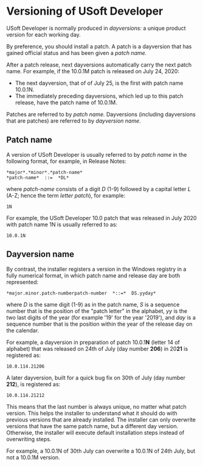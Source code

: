 # Versioning of USoft Developer

USoft Developer is normally produced in *dayversions:* a unique product version for each working day.

By preference, you should install a patch. A patch is a dayversion that has gained official status and has been given a *patch name.* 

After a patch release, next dayversions automatically carry the next patch name. For example, if the 10.0.1M patch is released on July 24, 2020:

- The next dayversion, that of of July 25, is the first with patch name 10.0.1N.
- The immediately preceding dayversions, which led up to this patch release, have the patch name of 10.0.1M.

Patches are referred to by *patch name.* Dayversions (including dayversions that are patches) are referred to by *dayversion name*.

## Patch name

A version of USoft Developer is usually referred to by *patch name* in the following format, for example, in Release Notes:

```
*major*.*minor*.*patch-name*
*patch-name*  ::=  *DL*

```

where *patch-name* consists of a digit *D* (1-9) followed by a capital letter *L* (A-Z; hence the term *letter patch*), for example:

```
1N

```

For example, the USoft Developer 10.0 patch that was released in July 2020 with patch name 1N is usually referred to as:

```
10.0.1N

```

## Dayversion name

By contrast, the installer registers a version in the Windows registry in a fully numerical format, in which patch name and release day are both represented:

```
*major.minor.patch-numberpatch-number  *::=*  DS.yyday*

```

where *D* is the same digit (1-9) as in the patch name, *S* is a sequence number that is the position of the "patch letter" in the alphabet, *yy* is the two last digits of the year (for example '19' for the year '2019'), and *day* is a sequence number that is the position within the year of the release day on the calendar.

For example, a dayversion in preparation of patch 10.0.1**N** (letter 14 of alphabet) that was released on 24th of July (day number **206**) in 20**21** is registered as:

```
10.0.114.21206

```

A later dayversion, built for a quick bug fix on 30th of July (day number **212**), is registered as:

```
10.0.114.21212

```

This means that the last number is always unique, no matter what patch version. This helps the installer to understand what it should do with previous versions that are already installed. The installer can only overwrite versions that have the same patch name, but a different day version. Otherwise, the installer will execute default installation steps instead of overwriting steps.

For example, a 10.0.1N of 30th July can overwrite a 10.0.1N of 24th July, but not a 10.0.1M version.